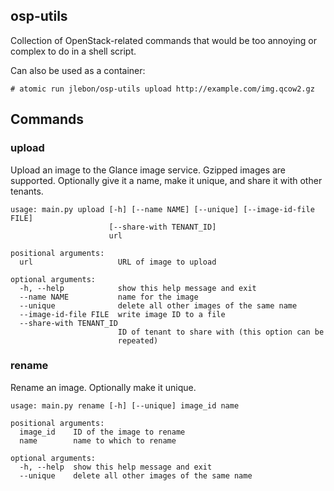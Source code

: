 ## osp-utils

Collection of OpenStack-related commands that would be too
annoying or complex to do in a shell script.

Can also be used as a container:

```
# atomic run jlebon/osp-utils upload http://example.com/img.qcow2.gz
```

## Commands

### upload

Upload an image to the Glance image service. Gzipped images
are supported. Optionally give it a name, make it unique,
and share it with other tenants.

```
usage: main.py upload [-h] [--name NAME] [--unique] [--image-id-file FILE]
                      [--share-with TENANT_ID]
                      url

positional arguments:
  url                   URL of image to upload

optional arguments:
  -h, --help            show this help message and exit
  --name NAME           name for the image
  --unique              delete all other images of the same name
  --image-id-file FILE  write image ID to a file
  --share-with TENANT_ID
                        ID of tenant to share with (this option can be
                        repeated)
```

### rename

Rename an image. Optionally make it unique.

```
usage: main.py rename [-h] [--unique] image_id name

positional arguments:
  image_id    ID of the image to rename
  name        name to which to rename

optional arguments:
  -h, --help  show this help message and exit
  --unique    delete all other images of the same name
```
